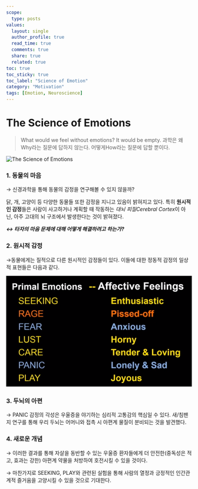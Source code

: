 ```yaml
---
scope:
  type: posts
values:
  layout: single
  author_profile: true
  read_time: true
  comments: true
  share: true
  related: true
toc: true
toc_sticky: true
toc_label: "Science of Emotion"
category: "Motivation"
tags: [Emotion, Neuroscience]
---
```


# The Science of Emotions

> What would we feel without emotions? It would be empty. 과학은 왜Why라는 질문에 답하지 않는다. 어떻게How라는 질문에 답할 뿐이다.

![The Science of Emotions](https://youtu.be/65e2qScV_K8?si=M4j_LW3cNept473r)

### 1. 동물의 마음

→ 신경과학을 통해 동물의 감정을 연구해볼 수 있지 않을까?

닭, 개, 고양이 등 다양한 동물들 또한 감정을 지니고 있음이 밝혀지고 있다. 특히 **원시적인 감정**들은 사람이 사고하거나 계획할 때 작동하는 *대뇌 피질Cerebral Cortex*이 아닌, 아주 고대의 뇌 구조에서 발생한다는 것이 밝혀졌다.

**_↔ 타자의 마음 문제에 대해 어떻게 해결하려고 하는가?_**

### 2. 원시적 감정

→동물에게는 질적으로 다른 원시적인 감정들이 있다. 이들에 대한 정동적 감정의 일상적 표현들은 다음과 같다.

<p align="center">
    <img src = "/assets/images/231123/231123_0.png">
</p>

### 3. 두뇌의 아편

→ PANIC 감정의 각성은 우울증을 야기하는 심리적 고통감의 핵심일 수 있다. 새/침팬지 연구를 통해 우리 두뇌는 어머니와 접촉 시 아편계 물질이 분비되는 것을 발견했다.

### 4. 새로운 개념

→ 이러한 결과를 통해 자살을 동반할 수 있는 우울증 환자들에게 더 안전한(중독성은 적고, 효과는 강한) 아편계 약물을 처방하여 호전시킬 수 있을 것이다.

→ 마찬가지로 SEEKING, PLAY와 관련된 실험을 통해 사람의 열정과 긍정적인 인간관계적 즐거움을 고양시킬 수 있을 것으로 기대한다.
